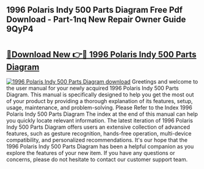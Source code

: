 ## 1996 Polaris Indy 500 Parts Diagram Free Pdf Download - Part-1nq New Repair Owner Guide 9QyP4

# <h2><a href="http://dfh5xxa.blite.top/?on=1996+Polaris+Indy+500+Parts+Diagram">🔗Download New 👉🔴 1996 Polaris Indy 500 Parts Diagram</a></h2>

[![1996 Polaris Indy 500 Parts Diagram download](https://i.imgur.com/lujVjoI.png)](http://dfh5xxa.blite.top/?on=1996+Polaris+Indy+500+Parts+Diagram)
Greetings and welcome to the user manual for your newly acquired 1996 Polaris Indy 500 Parts Diagram. This manual is specifically designed to help you get the most out of your product by providing a thorough explanation of its features, setup, usage, maintenance, and problem-solving. Please Refer to the Index 1996 Polaris Indy 500 Parts Diagram The index at the end of this manual can help you quickly locate relevant information. The latest iteration of 1996 Polaris Indy 500 Parts Diagram offers users an extensive collection of advanced features, such as gesture recognition, hands-free operation, multi-device compatibility, and personalized recommendations. It's our hope that the 1996 Polaris Indy 500 Parts Diagram has been a helpful companion as you explore the features of your new item. If you have any questions or concerns, please do not hesitate to contact our customer support team.
